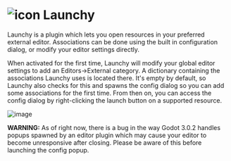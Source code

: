 # ![icon](https://user-images.githubusercontent.com/1023003/39945136-f44d9a6a-552e-11e8-9f86-9e5699e34c30.png) Launchy

Launchy is a plugin which lets you open resources in your preferred external editor.  Associations can be done using the built in configuration dialog, or modify your editor settings directly.

When activated for the first time, Launchy will modify your global editor settings to add an Editors->External category.  A dictionary containing the associations Launchy uses is located there.  It's empty by default, so Launchy also checks for this and spawns the config dialog so you can add some associations for the first time.  From then on, you can access the config dialog by right-clicking the launch button on a supported resource.

![image](https://user-images.githubusercontent.com/1023003/39945324-af921ff8-552f-11e8-95cc-46b233e00a3b.png)


**WARNING:** As of right now, there is a bug in the way Godot 3.0.2 handles popups spawned by an editor plugin which may cause your editor to become unresponsive after closing.  Please be aware of this before launching the config popup.

